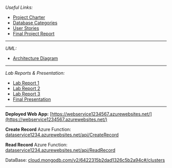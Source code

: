 _Useful Links:_
- [Project Charter](https://docs.google.com/document/d/1l-PmcrB3io7olDQL__0T_hdcnEPh7VkS_40ZSHEh0VE/edit)
- [Database Categories](https://docs.google.com/document/d/1aLK_wU2A-1OvVB8pl40mK-JFpKTsgpu72KcrzRhVmOg/edit)
- [User Stories](https://docs.google.com/document/d/13Xma_jwXuZLT7bV20Oat0_bmx0H65tHFIbQ1QE1KBZw/edit)
- [Final Project Report](https://docs.google.com/document/d/1PSi3XqaM7_N9GH-BNeI95PwSHtoUiQGenJR-3RvmVZ8/edit#)

___________________________________
_UML:_
- [Architecture Diagram](https://docs.google.com/document/d/1mbtpHtB0ecPLoPUXUIW8L_eMNGFV4c2m8KO2u-YfmKQ/edit)

___________________________________
_Lab Reports & Presentation:_
- [Lab Report 1](https://docs.google.com/document/d/1Vmw19jeLxt5Dahj5DAyRaTZz8yTcY6LMOU3FSEsBuHw/edit)
- [Lab Report 2](https://docs.google.com/document/d/1KNWGvfeXwR3mxNWvzpSc79W0oLJMHF8x-vERIpPbGY4/edit)
- [Lab Report 3](https://docs.google.com/document/d/1nf3zedmLYo9hPDzmVTI89r-TaKuCaKzGQvfsHf9hX2U/edit)
- [Final Presentation](https://docs.google.com/presentation/d/1A5fzVWtqRyEERTem7KSJPPunOeX7H0eBy1SPLAbfRVI/edit#slide=id.g23aff60bdde_0_45)

___________________________________

**Deployed Web App:**
[https://webservice1234567.azurewebsites.net/](https://webservice1234567.azurewebsites.net/)

**Create Record** Azure Function:
[dataservice1234.azurewebsites.net/api/CreateRecord](https://dataservice12345.azurewebsites.net/api/CreateRecord)

**Read Record** Azure Function:
[dataservice1234.azurewebsites.net/api/ReadRecord](https://dataservice12345.azurewebsites.net/api/ReadRecord)

DataBase:
[cloud.mongodb.com/v2/6422315b2dad1326c5b2a94c#/clusters](https://cloud.mongodb.com/v2/6422315b2dad1326c5b2a94c#/clusters)
